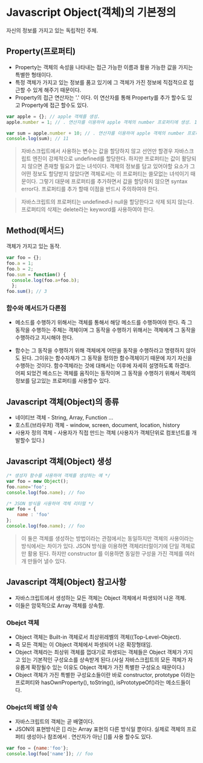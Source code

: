 # Javascript Object(객체)의 기본정의
자신의 정보를 가지고 있는 독립적인 주체.

## Property(프로퍼티)
* Property는 객체의 속성을 나타내는 접근 가능한 이름과 활용 가능한 값을 가지는 특별한 형태이다. 
* 특정 객체가 가지고 있는 정보를 품고 있기에 그 객체가 가진 정보에 직접적으로 접근할 수 있게 해주기 때문이다. 
* Property의 접근 연산자는 '.' 이다. 이 연산자를 통해 Property를 추가 할수도 있고 Property에 접근 할수도 있다.

```javascript
var apple = {}; // apple 객체를 생성.
apple.number = 1; // . 연산자를 이용하여 apple 객체의 number 프로퍼티에 생성. 1이라는 값을 할당.

var sum = apple.number + 10; // . 연산자를 이용하여 apple 객체의 number 프로퍼티에 접근하여 값을 활용할수 있다.
console.log(sum); // 11
```

> 자바스크립트에서 사용하는 변수는 값을 할당하지 않고 선언만 할경우 자바스크립트 엔진이 강제적으로 undefined를 할당한다. 하지만 프로퍼티는 값이 활당되지 않으면 존재할 필요가 없는 녀석이다. 객체의 정보를 담고 있어야할 요소가 그 어떤 정보도 할당받지 않았다면 객체로서는 이 프로퍼티는 쓸모없는 녀석이기 때문이다. 그렇기 대문에 프로퍼티를 추가하면서 값을 할당하지 않으면 syntax error다. 프로퍼티를 추가 할때 이점을 반드시 주의하여야 한다.

> 자바스크립트의 프로퍼티는 undefined나 null을 할당한다고 삭제 되지 않는다. 프로퍼티의 삭제는 delete라는 keyword를 사용하여야 한다.

## Method(메서드)
객체가 가지고 있는 동작.

```javascript
var foo = {};
foo.a = 1;
foo.b = 2;
foo.sum = function() {
  console.log(foo.a+foo.b);
  };
foo.sum(); // 3
```

### 함수와 메서드가 다른점
* 메소드를 수행하기 위해서는 객체를 통해서 해당 메소드를 수행하여야 한다. 즉 그 동작을 수행하는 주체는 객체이며 그 동작을 수행하기 위해서는 객체에게 그 동작을 수행하라고 지시해야 한다.

* 함수는 그 동작을 수행하기 위해 객체에게 어떤을 동작을 수행하라고 명령하지 않아도 된다. 그이유는 함수자체가 그 동작을 정의한 함수객체이기 때문에 자기 자신을 수행하는 것이다. 함수객체라는 것에 대해서는 이후에 자세히 설명하도록 하겠다. 어찌 되었건 메소드는 객체를 움직이는 동작이며 그 동작을 수행하기 위해서 객체의 정보를 담고있는 프로퍼티를 사용할수 있다.

## Javascript 객체(Object)의 종류
* 네이티브 객체 - String, Array, Function ...
* 호스트(브라우저) 객체 - window, screen, document, location, history
* 사용자 정의 객체 - 사용자가 직접 만드는 객체 (사용자가 객체단위로 컴포넌트를 개발할수 있다.)

## Javascript 객체(Object) 생성

```javascript
/* 생성자 함수를 사용하여 객체를 생성하는 예 */
var foo = new Object(); 
foo.name='foo';
console.log(foo.name); // foo

/* JSON 방식을 사용하여 객체 리터럴 */
var foo = {
    name : 'foo'
};
console.log(foo.name); // foo
```

> 이 둘은 객체를 생성하는 방법이라는 관점에서는 동일하지만 객체의 사용이라는 방식에서는 차이가 있다. JSON 방식을 이용하면 객체리터럴이기에 단일 객체로만 활용 된다. 하지만 constructor 를 이용하면 동일한 구성을 가진 객체를 여러개 만들어 낼수 있다.

## Javascript 객체(Object) 참고사항

* 자바스크립트에서 생성하는 모든 객체는 Object 객체에서 파생되어 나온 객체. 
* 이들은 암묵적으로 Array 객체를 상속함.

### Obejct 객체

* Object 객체는 Built-in 객체로서 최상위레벨의 객체((Top-Level-Object).
* 즉 모든 객체는 이 Object 객체에서 파생되어 나온 확장형태임.
* Object 객체라는 최상위 객체를 껍대기로 파생되는 객체들은 Object 객체가 가지고 있는 기본적인 구성요소를 상속받게 된다.(사실 자바스크립트의 모든 객체가 자유롭게 확장될수 있는 이유도 Object 객체가 가진 특별한 구성요소 때문이다.)
* Object 객체가 가진 특별한 구성요소들이란 바로 constructor, prototype 이라는 프로퍼티와 hasOwnProperty(), toString(), isPrototypeOf()라는 메소드들이다. 

### Obejct의 배열 상속

* 자바스크립트의 객체는 곧 배열이다.
* JSON의 표현방식은 [] 라는 Array 표현의 다른 방식일 뿐이다. 실제로 객체의 프로퍼티 생성이나 참조에서 . 연산자가 아닌 []를 사용 할수도 있다.

```javascript
var foo = {name:'foo'};
console.log(foo['name']); // foo
```
